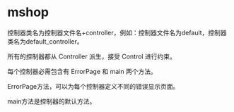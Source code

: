 mshop
=====
<?php

YPi::interfaces('control');

class default_controller extends Controller implements Control {

public function ErrorPage() {}

public function main() {?

 phpinfo();

}

}; ?>

控制器类名为控制器文件名+controller，例如：控制器文件名为default，控制器类名为default_controller。

所有的控制器都从 Controller 派生，接受 Control 进行约束。

每个控制器必需包含有 ErrorPage 和 main 两个方法。

ErrorPage方法，可以为每个控制器定义不同的错误显示页面。

main方法是控制器的默认方法。
